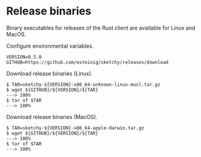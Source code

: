
# Release binaries

Binary executables for releases of the Rust client are available for Linux and MacOS.

<div class="termy">

Configure environmental variables.

```console
VERSION=0.5.0
GITHUB=https://github.com/esteinig/sketchy/releases/download
```

Download release binaries (Linux).

```console
$ TAR=sketchy-${VERSION}-x86_64-unknown-linux-musl.tar.gz
$ wget ${GITHUB}/${VERSION}/${TAR}
---> 100%
$ tar xf $TAR
---> 100%
```

Download release binaries (MacOS).

```console
$ TAR=sketchy-${VERSION}-x86_64-apple-darwin.tar.gz
$ wget ${GITHUB}/${VERSION}/${TAR}
---> 100%
$ tar xf $TAR
---> 100%
```

</div>